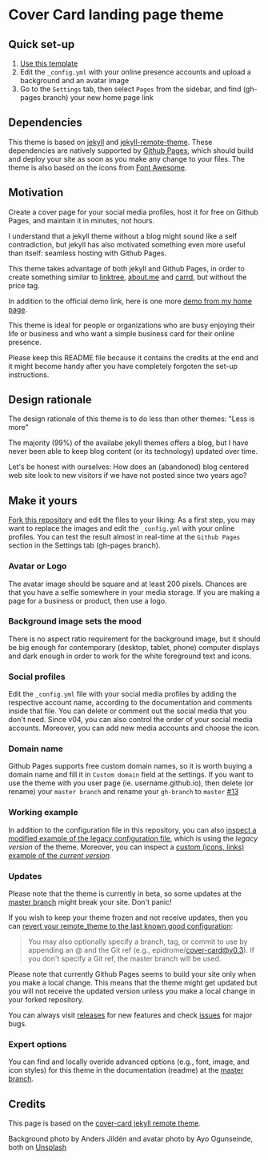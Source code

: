 # Cover Card landing page theme

## Quick set-up

1. [Use this template](https://github.com/epidrome/cover-card/generate)
2. Edit the `_config.yml` with your online presence accounts and upload a
   background and an avatar image
3. Go to the `Settings` tab, then select `Pages` from the sidebar, and find
   (gh-pages branch) your new home page link

## Dependencies

This theme is based on [jekyll](https://jekyllrb.com/) and
[jekyll-remote-theme](https://github.com/benbalter/jekyll-remote-theme). These
dependencies are natively supported by
[Github Pages](https://pages.github.com/), which should build and deploy your
site as soon as you make any change to your files. The theme is also based on
the icons from [Font Awesome](https://fontawesome.com/).

## Motivation

Create a cover page for your social media profiles, host it for free on Github
Pages, and maintain it in minutes, not hours.

I understand that a jekyll theme without a blog might sound like a self
contradiction, but jekyll has also motivated something even more useful than
itself: seamless hosting with Github Pages.

This theme takes advantage of both jekyll and Github Pages, in order to create
something similar to [linktree](https://linktr.ee),
[about.me](https://about.me/) and [carrd](https://carrd.co), but without the
price tag.

In addition to the official demo link, here is one more
[demo from my home page](https://github.com/epidrome/home).

This theme is ideal for people or organizations who are busy enjoying their life
or business and who want a simple business card for their online presence.

Please keep this README file because it contains the credits at the end and it
might become handy after you have completely forgoten the set-up instructions.

## Design rationale

The design rationale of this theme is to do less than other themes: "Less is
more"

The majority (99%) of the availabe jekyll themes offers a blog, but I have never
been able to keep blog content (or its technology) updated over time.

Let's be honest with ourselves: How does an (abandoned) blog centered web site
look to new visitors if we have not posted since two years ago?

## Make it yours

[Fork this repository](https://github.com/epidrome/cover-card/fork) and edit the
files to your liking: As a first step, you may want to replace the images and
edit the `_config.yml` with your online profiles. You can test the result almost
in real-time at the `Github Pages` section in the Settings tab (gh-pages
branch).

### Avatar or Logo

The avatar image should be square and at least 200 pixels. Chances are that you
have a selfie somewhere in your media storage. If you are making a page for a
business or product, then use a logo.

### Background image sets the mood

There is no aspect ratio requirement for the background image, but it should be
big enough for contemporary (desktop, tablet, phone) computer displays and dark
enough in order to work for the white foreground text and icons.

### Social profiles

Edit the `_config.yml` file with your social media profiles by adding the
respective account name, according to the documentation and comments inside that
file. You can delete or comment out the social media that you don't need. Since
v04, you can also control the order of your social media accounts. Moreover, you
can add new media accounts and choose the icon.

### Domain name

Github Pages supports free custom domain names, so it is worth buying a domain
name and fill it in `Custom domain` field at the settings. If you want to use
the theme with you user page (ie. username.github.io), then delete (or rename)
your `master branch` and rename your `gh-branch` to `master`
[#13](https://github.com/epidrome/cover-card/issues/13)

### Working example

In addition to the configuration file in this repository, you can also
[inspect a modified example of the legacy configuration file](https://github.com/epidrome/home/tree/0f333b28688a7a2e5eb84df768c277a03848d228),
which is using the _legacy version_ of the theme. Moreover, you can inspect a
[custom (icons, links) example of the _current version_](https://github.com/epidrome/home).

### Updates

Please note that the theme is currently in beta, so some updates at the
[master branch](https://github.com/epidrome/cover-card/tree/master) might break
your site. Don't panic!

If you wish to keep your theme frozen and not receive updates, then you can
[revert your remote_theme to the last known good configuration](https://github.com/benbalter/jekyll-remote-theme):

> You may also optionally specify a branch, tag, or commit to use by appending
> an @ and the Git ref (e.g., epidrome/cover-card@v0.3). If you don't specify a
> Git ref, the master branch will be used.

Please note that currently Github Pages seems to build your site only when you
make a local change. This means that the theme might get updated but you will
not receive the updated version unless you make a local change in your forked
repository.

You can always visit [releases](https://github.com/epidrome/cover-card/releases)
for new features and check
[issues](https://github.com/epidrome/cover-card/issues) for major bugs.

### Expert options

You can find and locally overide advanced options (e.g., font, image, and icon
styles) for this theme in the documentation (readme) at the
[master branch](https://github.com/epidrome/cover-card/tree/master).

## Credits

This page is based on the
[cover-card jekyll remote theme](https://github.com/epidrome/cover-card/tree/master).

Background photo by Anders Jildén and avatar photo by Ayo Ogunseinde, both on
[Unsplash](https://unsplash.com/)
